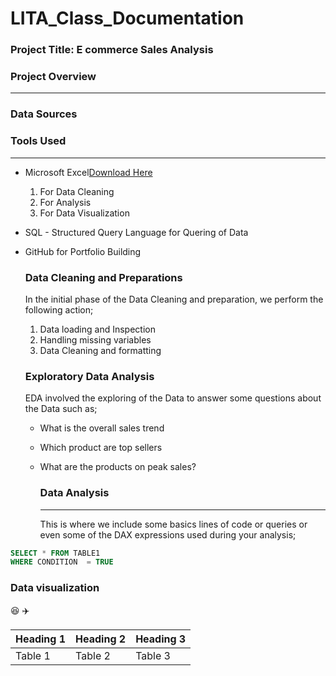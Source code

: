 # LITA_Class_Documentation

### Project Title: E commerce Sales Analysis 



### Project Overview 
---

### Data Sources 


### Tools Used
---
- Microsoft Excel[Download Here](https://www.microsoft.com)
  1. For Data Cleaning
  2. For Analysis
  3. For Data Visualization
   
- SQL - Structured Query Language for Quering of Data
- GitHub for Portfolio Building

  ### Data Cleaning and Preparations
  In the initial phase of the Data Cleaning and preparation, we perform the following action;
  1. Data loading and Inspection
  2. Handling missing variables
  3. Data Cleaning and formatting

  ### Exploratory Data Analysis
  EDA involved the exploring of the Data to answer some questions about the Data such as;
  - What is the overall sales trend
  - Which product are top sellers
  - What are the products on peak sales?

    ### Data Analysis
    ---
    This is where we include some basics lines of code or queries or even some of the DAX expressions used during your analysis;
    
```SQL
SELECT * FROM TABLE1
WHERE CONDITION  = TRUE
```

### Data visualization 






😆
✈️

|Heading 1|Heading 2|Heading 3|
|--------|---------|---------|
|Table 1|Table 2|Table 3| 

